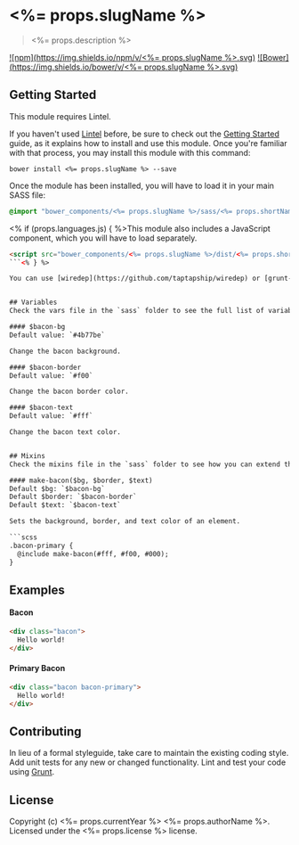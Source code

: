 <%= props.slugName %>
=====================

> <%= props.description %>

[![npm](https://img.shields.io/npm/v/<%= props.slugName %>.svg)](<%= props.homepage %>)
[![Bower](https://img.shields.io/bower/v/<%= props.slugName %>.svg)](<%= props.homepage %>)


## Getting Started
This module requires Lintel.

If you haven't used [Lintel](http://lintel.io/) before, be sure to check out the [Getting Started](http://lintel.io/getting-started) guide, as it explains how to install and use this module. Once you're familiar with that process, you may install this module with this command:

```shell
bower install <%= props.slugName %> --save
```

Once the module has been installed, you will have to load it in your main SASS file:

```scss
@import "bower_components/<%= props.slugName %>/sass/<%= props.shortName %>.scss"
```

<% if (props.languages.js) { %>This module also includes a JavaScript component, which you will have to load separately.

```html
<script src="bower_components/<%= props.slugName %>/dist/<%= props.shortName %>.min.js" type="text/javascript"></script>
```<% } %>

You can use [wiredep](https://github.com/taptapship/wiredep) or [grunt-wiredep](https://github.com/stephenplusplus/grunt-wiredep) to automatically inject files in your build process.


## Variables
Check the vars file in the `sass` folder to see the full list of variables you can customize.

#### $bacon-bg
Default value: `#4b77be`  

Change the bacon background.

#### $bacon-border
Default value: `#f00`  

Change the bacon border color.

#### $bacon-text
Default value: `#fff`  

Change the bacon text color.


## Mixins
Check the mixins file in the `sass` folder to see how you can extend this module.

#### make-bacon($bg, $border, $text)
Default $bg: `$bacon-bg`  
Default $border: `$bacon-border`  
Default $text: `$bacon-text`  

Sets the background, border, and text color of an element.

```scss
.bacon-primary {
  @include make-bacon(#fff, #f00, #000);
}
```


## Examples

#### Bacon
```html
<div class="bacon">
  Hello world!
</div>
```

#### Primary Bacon
```html
<div class="bacon bacon-primary">
  Hello world!
</div>
```


## Contributing
In lieu of a formal styleguide, take care to maintain the existing coding style. Add unit tests for any new or changed functionality. Lint and test your code using [Grunt](http://gruntjs.com/).


## License
Copyright (c) <%= props.currentYear %> <%= props.authorName %>. Licensed under the <%= props.license %> license.
